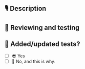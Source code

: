 ## 🎙️ Description

## 👀 Reviewing and testing

<!--
What should be looked for when reviewing? Can commits be read individually?
Is this a feature? What steps should be taken to confirm functionality?
-->

## 🧪 Added/updated tests?

<!-- Please explain why you didn't add tests -->

- [ ] 😎 Yes
- [ ] 🤯 No, and this is why:
